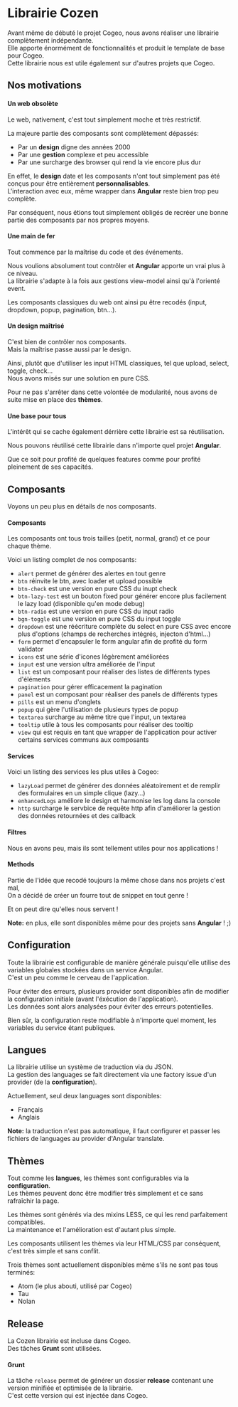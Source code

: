 # Librairie Cozen

Avant même de débuté le projet Cogeo, nous avons réaliser une librairie complètement indépendante.  
Elle apporte énormément de fonctionnalités et produit le template de base pour Cogeo.  
Cette librairie nous est utile également sur d'autres projets que Cogeo.

## Nos motivations

#### Un web obsolète

Le web, nativement, c'est tout simplement moche et très restrictif.

La majeure partie des composants sont complètement dépassés:

- Par un **design** digne des années 2000
- Par une **gestion** complexe et peu accessible
- Par une surcharge des browser qui rend la vie encore plus dur

En effet, le **design** date et les composants n'ont tout simplement pas été conçus pour être entièrement **personnalisables**.  
L'interaction avec eux, même wrapper dans **Angular** reste bien trop peu complète.

Par conséquent, nous étions tout simplement obligés de recréer une bonne partie des composants par nos propres moyens.  

#### Une main de fer

Tout commence par la maîtrise du code et des événements.

Nous voulions absolument tout contrôler et **Angular** apporte un vrai plus à ce niveau.  
La librairie s'adapte à la fois aux gestions view-model ainsi qu'à l'orienté event.

Les composants classiques du web ont ainsi pu être recodés (input, dropdown, popup, pagination, btn...).

#### Un design maîtrisé

C'est bien de contrôler nos composants.  
Mais la maîtrise passe aussi par le design.

Ainsi, plutôt que d'utiliser les input HTML classiques, tel que upload, select, toggle, check...  
Nous avons misés sur une solution en pure CSS.

Pour ne pas s'arrêter dans cette volontée de modularité, nous avons de suite mise en place des **thèmes**.

#### Une base pour tous

L'intérêt qui se cache également dérrière cette librairie est sa réutilisation.

Nous pouvons réutilisé cette librairie dans n'importe quel projet **Angular**.

Que ce soit pour profité de quelques features comme pour profité pleinement de ses capacités.

## Composants

Voyons un peu plus en détails de nos composants.

#### Composants

Les composants ont tous trois tailles (petit, normal, grand) et ce pour chaque thème.

Voici un listing complet de nos composants:

- `alert` permet de générer des alertes en tout genre
- `btn` réinvite le btn, avec loader et upload possible
- `btn-check` est une version en pure CSS du inupt check
- `btn-lazy-test` est un bouton fixed pour générer encore plus facilement le lazy load (disponible qu'en mode debug)
- `btn-radio` est une version en pure CSS du input radio
- `bgn-toggle` est une version en pure CSS du input toggle
- `dropdown` est une réécriture complète du select en pure CSS avec encore plus d'options (champs de recherches intégrés, injecton d'html...)
- `form` permet d'encapsuler le form angular afin de profité du form validator
- `icons` est une série d'icones légèrement améliorées
- `input` est une version ultra améliorée de l'input
- `list` est un composant pour réaliser des listes de différents types d'éléments
- `pagination` pour gérer efficacement la pagination
- `panel` est un composant pour réaliser des panels de différents types
- `pills` est un menu d'onglets
- `popup` qui gère l'utilisation de plusieurs types de popup
- `textarea` surcharge au même titre que l'input, un textarea
- `tooltip` utile à tous les composants pour réaliser des tooltip
- `view` qui est requis en tant que wrapper de l'application pour activer certains services communs aux composants

#### Services

Voici un listing des services les plus utiles à Cogeo:

- `lazyLoad` permet de générer des données aléatoirement et de remplir des formulaires en un simple clique (lazy...)
- `enhancedLogs` améliore le design et harmonise les log dans la console
- `http` surcharge le servbice de requête http afin d'améliorer la gestion des données retournées et des callback

#### Filtres

Nous en avons peu, mais ils sont tellement utiles pour nos applications !

#### Methods

Partie de l'idée que recodé toujours la même chose dans nos projets c'est mal,  
On a décidé de créer un fourre tout de snippet en tout genre !

Et on peut dire qu'elles nous servent !  

**Note:** en plus, elle sont disponibles même pour des projets sans **Angular** ! ;)

## Configuration

Toute la librairie est configurable de manière générale puisqu'elle utilise des variables globales stockées dans un service Angular.  
C'est un peu comme le cerveau de l'application.

Pour éviter des erreurs, plusieurs provider sont disponibles afin de modifier la configuration initiale (avant l'éxécution de l'application).  
Les données sont alors analysées pour éviter des erreurs potentielles.

Bien sûr, la configuration reste modifiable à n'importe quel moment, les variables du service étant publiques.

## Langues

La librairie utilise un système de traduction via du JSON.  
La gestion des languages se fait directement via une factory issue d'un provider (de la **configuration**).

Actuellement, seul deux languages sont disponibles:

- Français
- Anglais

**Note:** la traduction n'est pas automatique, il faut configurer et passer les fichiers de languages au provider d'Angular translate.

## Thèmes

Tout comme les **langues**, les thèmes sont configurables via la **configuration**.  
Les thèmes peuvent donc être modifier très simplement et ce sans rafraîchir la page.

Les thèmes sont générés via des mixins LESS, ce qui les rend parfaitement compatibles.  
La maintenance et l'amélioration est d'autant plus simple.

Les composants utilisent les thèmes via leur HTML/CSS par conséquent, c'est très simple et sans conflit.

Trois thèmes sont actuellement disponibles même s'ils ne sont pas tous terminés:

- Atom (le plus abouti, utilisé par Cogeo)
- Tau
- Nolan

## Release

La Cozen librairie est incluse dans Cogeo.  
Des tâches **Grunt** sont utilisées.

#### Grunt

La tâche `release` permet de générer un dossier **release** contenant une version minifiée et optimisée de la librairie.  
C'est cette version qui est injectée dans Cogeo.
